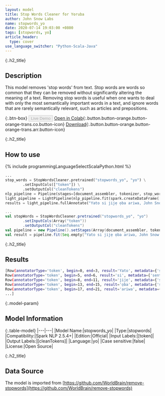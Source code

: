 ```yaml
---
layout: model
title: Stop Words Cleaner for Yoruba
author: John Snow Labs
name: stopwords_yo
date: 2020-07-14 19:03:00 +0800
tags: [stopwords, yo]
article_header:
  type: cover
use_language_switcher: "Python-Scala-Java"
---
```


{:.h2_title}
## Description
This model removes 'stop words' from text. Stop words are words so common that they can be removed without significantly altering the meaning of a text. Removing stop words is useful when one wants to deal with only the most semantically important words in a text, and ignore words that are rarely semantically relevant, such as articles and prepositions.

{:.btn-box}
<button class="button button-orange" disabled>Live Demo</button>
[Open in Colab](https://github.com/JohnSnowLabs/spark-nlp-workshop/blob/b2eb08610dd49d5b15077cc499a94b4ec1e8b861/jupyter/annotation/english/stop-words/StopWordsCleaner.ipynb){:.button.button-orange.button-orange-trans.co.button-icon}
[Download](https://s3.amazonaws.com/auxdata.johnsnowlabs.com/public/models/stopwords_yo_yo_2.5.4_2.4_1594742440695.zip){:.button.button-orange.button-orange-trans.arr.button-icon}

{:.h2_title}
## How to use

<div class="tabs-box" markdown="1">

{% include programmingLanguageSelectScalaPython.html %}

```python
...
stop_words = StopWordsCleaner.pretrained("stopwords_yo", "yo") \
        .setInputCols(["token"]) \
        .setOutputCol("cleanTokens")
nlp_pipeline = Pipeline(stages=[document_assembler, tokenizer, stop_words])
light_pipeline = LightPipeline(nlp_pipeline.fit(spark.createDataFrame([['']]).toDF("text")))
results = light_pipeline.fullAnnotate("Yato si jijẹ ọba ariwa, John Snow jẹ oṣoogun ara Gẹẹsi kan ati adari ninu idagbasoke anaesthesia ati imototo ilera.")
```

```scala
...
val stopWords = StopWordsCleaner.pretrained("stopwords_yo", "yo")
        .setInputCols(Array("token"))
        .setOutputCol("cleanTokens")
val pipeline = new Pipeline().setStages(Array(document_assembler, tokenizer, stopWords))
val result = pipeline.fit(Seq.empty["Yato si jijẹ ọba ariwa, John Snow jẹ oṣoogun ara Gẹẹsi kan ati adari ninu idagbasoke anaesthesia ati imototo ilera."].toDS.toDF("text")).transform(data)
```

{:.h2_title}
## Results

```bash
[Row(annotatorType='token', begin=0, end=3, result='Yato', metadata={'sentence': '0'}, embeddings=[]),
Row(annotatorType='token', begin=5, end=6, result='si', metadata={'sentence': '0'}, embeddings=[]),
Row(annotatorType='token', begin=8, end=11, result='jijẹ', metadata={'sentence': '0'}, embeddings=[]),
Row(annotatorType='token', begin=13, end=15, result='ọba', metadata={'sentence': '0'}, embeddings=[]),
Row(annotatorType='token', begin=17, end=21, result='ariwa', metadata={'sentence': '0'}, embeddings=[]),
...]
```

{:.model-param}
## Model Information

{:.table-model}
|---|---|
|Model Name:|stopwords_yo|
|Type:|stopwords|
|Compatibility:|Spark NLP 2.5.4+|
|Edition:|Official|
|Input Labels:|[token]|
|Output Labels:|[cleanTokens]|
|Language:|yo|
|Case sensitive:|false|
|License:|Open Source|

{:.h2_title}
## Data Source
The model is imported from [https://github.com/WorldBrain/remove-stopwords](https://github.com/WorldBrain/remove-stopwords)